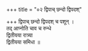 +++
title = "०२ द्विपाच् छन्दो द्विपदश्"

+++
द्विपाच् छन्दो द्विपदश् च पशून् ।  
तद् आप्नोति चाव च रुन्धे  
द्वितीयया रात्र्या  
द्वितीयया समिधा ॥